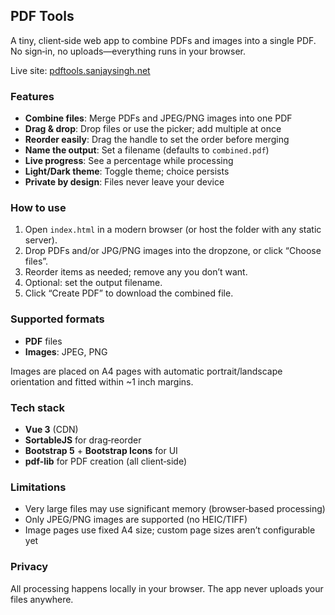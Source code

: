 ## PDF Tools

A tiny, client‑side web app to combine PDFs and images into a single PDF. No sign‑in, no uploads—everything runs in your browser.

Live site: [pdftools.sanjaysingh.net](https://pdftools.sanjaysingh.net)

### Features
- **Combine files**: Merge PDFs and JPEG/PNG images into one PDF
- **Drag & drop**: Drop files or use the picker; add multiple at once
- **Reorder easily**: Drag the handle to set the order before merging
- **Name the output**: Set a filename (defaults to `combined.pdf`)
- **Live progress**: See a percentage while processing
- **Light/Dark theme**: Toggle theme; choice persists
- **Private by design**: Files never leave your device

### How to use
1. Open `index.html` in a modern browser (or host the folder with any static server).
2. Drop PDFs and/or JPG/PNG images into the dropzone, or click “Choose files”.
3. Reorder items as needed; remove any you don’t want.
4. Optional: set the output filename.
5. Click “Create PDF” to download the combined file.

### Supported formats
- **PDF** files
- **Images**: JPEG, PNG

Images are placed on A4 pages with automatic portrait/landscape orientation and fitted within ~1 inch margins.

### Tech stack
- **Vue 3** (CDN)
- **SortableJS** for drag‑reorder
- **Bootstrap 5** + **Bootstrap Icons** for UI
- **pdf-lib** for PDF creation (all client‑side)

### Limitations
- Very large files may use significant memory (browser‑based processing)
- Only JPEG/PNG images are supported (no HEIC/TIFF)
- Image pages use fixed A4 size; custom page sizes aren’t configurable yet

### Privacy
All processing happens locally in your browser. The app never uploads your files anywhere.
